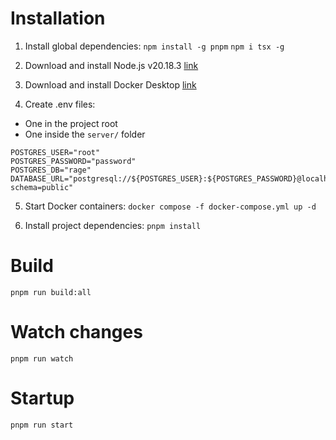 # Installation

1. Install global dependencies:
`npm install -g pnpm`
`npm i tsx -g`

2. Download and install Node.js v20.18.3 [link](https://nodejs.org/en/download)

3. Download and install Docker Desktop [link](https://www.docker.com)

4. Create .env files:
- One in the project root
- One inside the `server/` folder
```
POSTGRES_USER="root"
POSTGRES_PASSWORD="password"
POSTGRES_DB="rage"
DATABASE_URL="postgresql://${POSTGRES_USER}:${POSTGRES_PASSWORD}@localhost:5432/${POSTGRES_DB}?schema=public"
```
5. Start Docker containers:
`docker compose -f docker-compose.yml up -d`

6. Install project dependencies:
`pnpm install`

# Build

`pnpm run build:all`

# Watch changes

`pnpm run watch`

# Startup

`pnpm run start`

